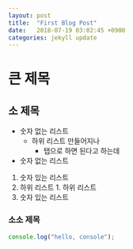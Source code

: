 ```yaml
---
layout: post
title:  "First Blog Post"
date:   2018-07-19 03:02:45 +0900
categories: jekyll update
---
```


# 큰 제목

## 소 제목
- 숫자 없는 리스트
  + 하위 리스트 만들어지나
    + 탭으로 하면 된다고 하는데
- 숫자 없는 리스트

1. 숫자 있는 리스트
  1. 하위 리스트
    1. 하위 리스트
2. 숫자 있는 리스트

### 소소 제목

```javascript
console.log("hello, console");
```
